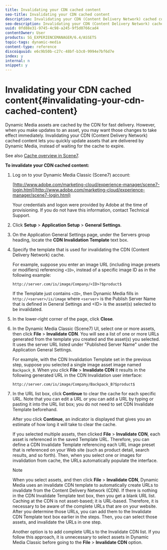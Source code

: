 ```yaml
---
title: Invalidating your CDN cached content
seo-title: Invalidating your CDN cached content
description: Invalidating your CDN (Content Delivery Network) cached content lets you quickly update assets that are delivered by Dynamic Media, instead of waiting for the cache to expire.
seo-description: Invalidating your CDN (Content Delivery Network) cached content lets you quickly update assets that are delivered by Dynamic Media, instead of waiting for the cache to expire.
uuid: 0fd88e31-9745-4c98-a245-9f5d0766cad4
contentOwner: User
products: SG_EXPERIENCEMANAGER/6.4/ASSETS
topic-tags: dynamic-media
content-type: reference
discoiquuid: e6c9b50b-c27c-48bf-b3c0-9994e7bf6d7e
index: y
internal: n
snippet: y
---
```


# Invalidating your CDN cached content{#invalidating-your-cdn-cached-content}

Dynamic Media assets are cached by the CDN for fast delivery. However, when you make updates to an asset, you may want those changes to take effect immediately. Invalidating your CDN (Content Delivery Network) cached content lets you quickly update assets that are delivered by Dynamic Media, instead of waiting for the cache to expire.

See also [Cache overview in Scene7](https://helpx.adobe.com/experience-manager/scene7/kb/base/caching-questions/scene7-caching-overview.html).

**To invalidate your CDN cached content:**

1. Log on to your Dynamic Media Classic (Scene7) account:

   [http://www.adobe.com/marketing-cloud/experience-manager/scene7-login.html](http://www.adobe.com/marketing-cloud/experience-manager/scene7-login.html)

   Your credentials and logon were provided by Adobe at the time of provisioning. If you do not have this information, contact Technical Support.

1. Click **Setup** &gt; **Application Setup** &gt; **General Settings**.
1. On the Application General Settings page, under the Servers group heading, locate the **CDN Invalidation Template** text box.   

1. Specify the template that is used for invalidating the CDN (Content Delivery Network) cache.

   For example, suppose you enter an image URL (including image presets or modifiers) referencing `<ID>`, instead of a specific image ID as in the following example:

   `http://server.com/is/image/Company/<ID>?$product$`

   If the Template just contains `<ID>`, then Dynamic Media fills in `http://<server>/is/image` where `<server>` is the Publish Server Name that is defined in General Settings and &lt;ID&gt; is the asset(s) selected to be invalidated.

1. In the lower-right corner of the page, click **Close**.
1. In the Dynamic Media Classic (Scene7) UI, select one or more assets, then click **File** &gt; **Invalidate CDN**. You will see a list of one or more URLs generated from the template you created and the asset(s) you selected. It uses the server URL listed under "Published Server Name" under the Application General Settings.

   For example, with the CDN Invalidation Template set in the previous step, suppose you selected a single image asset image named `Backpack_B`. When you click **File** &gt; **Invalidate CDN** it results in the following generated URL in the CDN Invalidation user interface:

   `http://server.com/is/image/Company/Backpack_B?$product$`

1. In the URL list box, click **Continue** to clear the cache for each specific URL. Note that you can edit a URL or you can add a URL by typing or pasting it into the URL list box; you do not need to set CDN Invalidate Template beforehand.

   After you click **Continue**, an indicator is displayed that gives you an estimate of how long it will take to clear the cache.

   If you selected multiple assets, then clicked **File** &gt; **Invalidate CDN**, each asset is referenced in the saved Template URL. Therefore, you can define a CDN Invalidate Template referencing each URL image preset that is referenced on your Web site (such as product detail, search results, and so forth). Then, when you select one or images for invalidation from cache, the URLs automatically populate the interface.

   >[!NOTE]
   >
   >When you select assets, and then click **File** &gt; **Invalidate CDN**, Dynamic Media uses an invalidate CDN template to automatically create URLs to invalidate from the Content Delivery Network (CDN). If there is nothing in the CDN Invalidate Template text box, then you get a blank URL list. Caching at the CDN is not asset-based; it is URL-based. Therefore, it is necessary to be aware of the complete URLs that are on your website. After you determine those URLs, you can add them to the Invalidate CDN Template text box earlier in the steps. Then, you can select those assets, and invalidate the URLs in one step.
   >
   >
   >Another option is to add complete URLs to the Invalidate CDN list. If you follow this approach, it is unnecessary to select assets in Dynamic Media Classic before going to the **File** &gt; **Invalidate CDN** option.

